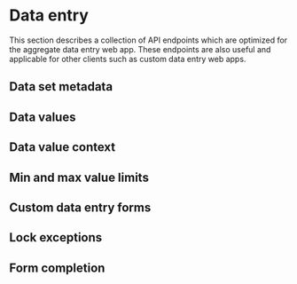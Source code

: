 # Data entry

This section describes a collection of API endpoints which are optimized for the aggregate data entry web app. These endpoints are also useful and applicable for other clients such as custom data entry web apps.

## Data set metadata

## Data values

## Data value context

## Min and max value limits

## Custom data entry forms

## Lock exceptions

## Form completion

